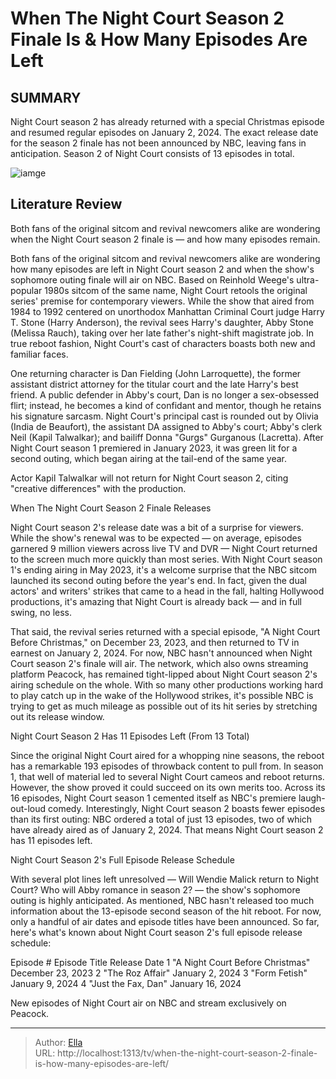 # When The Night Court Season 2 Finale Is &amp; How Many Episodes Are Left


## SUMMARY 



  Night Court season 2 has already returned with a special Christmas episode and resumed regular episodes on January 2, 2024.   The exact release date for the season 2 finale has not been announced by NBC, leaving fans in anticipation.   Season 2 of Night Court consists of 13 episodes in total.  

![iamge](https://static1.srcdn.com/wordpress/wp-content/uploads/2024/01/night-court-cast.jpg)

## Literature Review
Both fans of the original sitcom and revival newcomers alike are wondering when the Night Court season 2 finale is — and how many episodes remain.




Both fans of the original sitcom and revival newcomers alike are wondering how many episodes are left in Night Court season 2 and when the show&#39;s sophomore outing finale will air on NBC. Based on Reinhold Weege&#39;s ultra-popular 1980s sitcom of the same name, Night Court retools the original series&#39; premise for contemporary viewers. While the show that aired from 1984 to 1992 centered on unorthodox Manhattan Criminal Court judge Harry T. Stone (Harry Anderson), the revival sees Harry&#39;s daughter, Abby Stone (Melissa Rauch), taking over her late father&#39;s night-shift magistrate job. In true reboot fashion, Night Court&#39;s cast of characters boasts both new and familiar faces.




One returning character is Dan Fielding (John Larroquette), the former assistant district attorney for the titular court and the late Harry&#39;s best friend. A public defender in Abby&#39;s court, Dan is no longer a sex-obsessed flirt; instead, he becomes a kind of confidant and mentor, though he retains his signature sarcasm. Night Court&#39;s principal cast is rounded out by Olivia (India de Beaufort), the assistant DA assigned to Abby&#39;s court; Abby&#39;s clerk Neil (Kapil Talwalkar); and bailiff Donna &#34;Gurgs&#34; Gurganous (Lacretta). After Night Court season 1 premiered in January 2023, it was green lit for a second outing, which began airing at the tail-end of the same year.



Actor Kapil Talwalkar will not return for Night Court season 2, citing &#34;creative differences&#34; with the production. 





 When The Night Court Season 2 Finale Releases 
          




Night Court season 2&#39;s release date was a bit of a surprise for viewers. While the show&#39;s renewal was to be expected — on average, episodes garnered 9 million viewers across live TV and DVR — Night Court returned to the screen much more quickly than most series. With Night Court season 1&#39;s ending airing in May 2023, it&#39;s a welcome surprise that the NBC sitcom launched its second outing before the year&#39;s end. In fact, given the dual actors&#39; and writers&#39; strikes that came to a head in the fall, halting Hollywood productions, it&#39;s amazing that Night Court is already back — and in full swing, no less.

That said, the revival series returned with a special episode, &#34;A Night Court Before Christmas,&#34; on December 23, 2023, and then returned to TV in earnest on January 2, 2024. For now, NBC hasn&#39;t announced when Night Court season 2&#39;s finale will air. The network, which also owns streaming platform Peacock, has remained tight-lipped about Night Court season 2&#39;s airing schedule on the whole. With so many other productions working hard to play catch up in the wake of the Hollywood strikes, it&#39;s possible NBC is trying to get as much mileage as possible out of its hit series by stretching out its release window.






 Night Court Season 2 Has 11 Episodes Left (From 13 Total) 
         

Since the original Night Court aired for a whopping nine seasons, the reboot has a remarkable 193 episodes of throwback content to pull from. In season 1, that well of material led to several Night Court cameos and reboot returns. However, the show proved it could succeed on its own merits too. Across its 16 episodes, Night Court season 1 cemented itself as NBC&#39;s premiere laugh-out-loud comedy. Interestingly, Night Court season 2 boasts fewer episodes than its first outing: NBC ordered a total of just 13 episodes, two of which have already aired as of January 2, 2024. That means Night Court season 2 has 11 episodes left.



 Night Court Season 2&#39;s Full Episode Release Schedule 
          




With several plot lines left unresolved — Will Wendie Malick return to Night Court? Who will Abby romance in season 2? — the show&#39;s sophomore outing is highly anticipated. As mentioned, NBC hasn&#39;t released too much information about the 13-episode second season of the hit reboot. For now, only a handful of air dates and episode titles have been announced. So far, here&#39;s what&#39;s known about Night Court season 2&#39;s full episode release schedule:

 Episode #  Episode Title  Release Date   1  &#34;A Night Court Before Christmas&#34;  December 23, 2023   2  &#34;The Roz Affair&#34;  January 2, 2024   3  &#34;Form Fetish&#34;  January 9, 2024   4  &#34;Just the Fax, Dan&#34;  January 16, 2024   



New episodes of Night Court air on NBC and stream exclusively on Peacock.



---

> Author: [Ella](https://instagram.hk.cn/)  
> URL: http://localhost:1313/tv/when-the-night-court-season-2-finale-is-how-many-episodes-are-left/  

